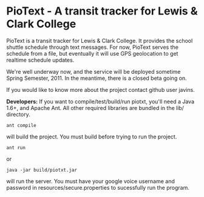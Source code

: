 # PioText - A transit tracker for Lewis & Clark College

PioText is a transit tracker for Lewis & Clark College.  It
provides the school shuttle schedule through text messages.  For now,
PioText serves the schedule from a file, but eventually it will use GPS
geolocation to get realtime schedule updates.

We're well underway now, and the service will be deployed sometime
Spring Semester, 2011.  In the meantime, there is a closed beta going
on.

If you would like to know more about the project contact github user
javins.

**Developers:**  If you want to compile/test/build/run piotxt, you'll
need a Java 1.6+, and Apache Ant. All other required libraries are 
bundled in the lib/ directory.

    ant compile

will build the project.  You must build before trying to run the project.

    ant run

or

    java -jar build/piotxt.jar

will run the server.  You must have your google voice username and
password in resources/secure.properties to sucessfully run the program.